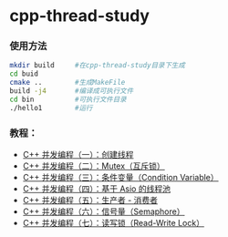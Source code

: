 # cpp-thread-study

### 使用方法
```bash
mkdir build     #在cpp-thread-study目录下生成
cd buid         
cmake ..        #生成MakeFile
build -j4       #编译成可执行文件
cd bin          #可执行文件目录
./hello1        #运行
```

### 教程：
- [C++ 并发编程（一）：创建线程](doc/CppConcurrency01.ThreadCreation.md)
- [C++ 并发编程（二）：Mutex（互斥锁）](doc/CppConcurrency02.Mutex.md)
- [C++ 并发编程（三）：条件变量（Condition Variable）](doc/CppConcurrency03.ConditionVariable.md)
- [C++ 并发编程（四）：基于 Asio 的线程池](doc/CppConcurrency04.ThreadPoolBasedOnAsio.md)
- [C++ 并发编程（五）：生产者 - 消费者](doc/CppConcurrency05.ProducerConsumer.md)
- [C++ 并发编程（六）：信号量（Semaphore）](doc/CppConcurrency06.Semaphore.md)
- [C++ 并发编程（七）：读写锁（Read-Write Lock）](doc/CppConcurrency07.ReadWriteLock.md)
